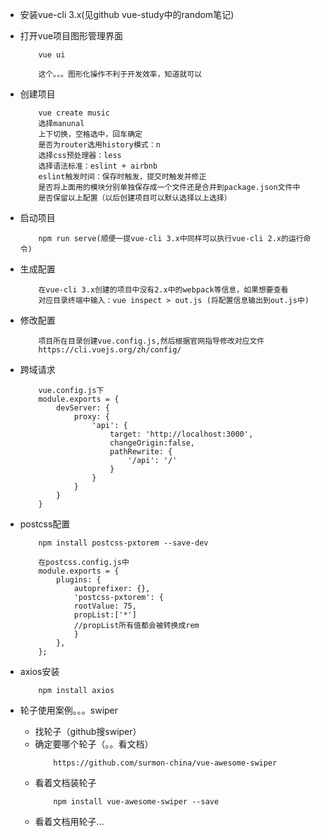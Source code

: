 + 安装vue-cli 3.x(见github vue-study中的random笔记)
+ 打开vue项目图形管理界面
    ```
        vue ui

        这个。。。图形化操作不利于开发效率，知道就可以
    ```
+ 创建项目
    ```
        vue create music
        选择manunal
        上下切换，空格选中，回车确定
        是否为router选用history模式：n
        选择css预处理器：less
        选择语法标准：eslint + airbnb
        eslint触发时间：保存时触发，提交时触发并修正
        是否将上面用的模块分别单独保存成一个文件还是合并到package.json文件中
        是否保留以上配置（以后创建项目可以默认选择以上选择） 
    ```
+ 启动项目
    ```
        npm run serve(顺便一提vue-cli 3.x中同样可以执行vue-cli 2.x的运行命令)
    ```
+ 生成配置
    ```
        在vue-cli 3.x创建的项目中没有2.x中的webpack等信息，如果想要查看
        对应目录终端中输入：vue inspect > out.js (将配置信息输出到out.js中)
    ```
+ 修改配置
    ```
        项目所在目录创建vue.config.js,然后根据官网指导修改对应文件
        https://cli.vuejs.org/zh/config/
    ```

+ 跨域请求
    ```
        vue.config.js下
        module.exports = {
            devServer: {
                proxy: {
                    'api': {
                        target: 'http://localhost:3000',
                        changeOrigin:false,
                        pathRewrite: {
                            '/api': '/'
                        }
                    }
                }
            }
        }
    ```
+ postcss配置
    ```
        npm install postcss-pxtorem --save-dev

        在postcss.config.js中
        module.exports = {
            plugins: {
                autoprefixer: {},
                'postcss-pxtorem': {
                rootValue: 75,
                propList:['*']
                //propList所有值都会被转换成rem
                }
            },
        };

    ```
+ axios安装
    ```
        npm install axios
    ```

+ 轮子使用案例。。。swiper
    + 找轮子（github搜swiper）
    + 确定要哪个轮子（。。看文档）
        ```
            https://github.com/surmon-china/vue-awesome-swiper
        ```
    + 看着文档装轮子
        ```
            npm install vue-awesome-swiper --save
        ```
    + 看着文档用轮子...